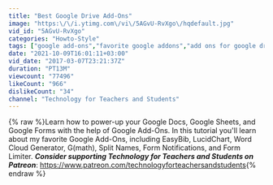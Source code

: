 ```yaml
---
title: "Best Google Drive Add-Ons"
image: "https:\/\/i.ytimg.com\/vi\/5AGvU-RvXgo\/hqdefault.jpg"
vid_id: "5AGvU-RvXgo"
categories: "Howto-Style"
tags: ["google add-ons","favorite google addons","add ons for google drive"]
date: "2021-10-09T16:01:11+03:00"
vid_date: "2017-03-07T23:21:37Z"
duration: "PT13M"
viewcount: "77496"
likeCount: "966"
dislikeCount: "34"
channel: "Technology for Teachers and Students"
---
```

{% raw %}Learn how to power-up your Google Docs, Google Sheets, and Google Forms with the help of Google Add-Ons.  In this tutorial you'll learn about my favorite Google Add-Ons, including EasyBib, LucidChart, Word Cloud Generator, G(math), Split Names, Form Notifications, and Form Limiter.  ***Consider supporting Technology for Teachers and Students on Patreon***:  <a rel="nofollow" target="blank" href="https://www.patreon.com/technologyforteachersandstudents">https://www.patreon.com/technologyforteachersandstudents</a>{% endraw %}
